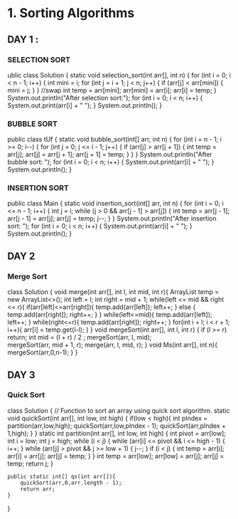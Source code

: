# 1. Sorting Algorithms
## DAY 1 : 

### SELECTION SORT

ublic class Solution {
    static void selection_sort(int arr[], int n) {
        for (int i = 0; i < n - 1; i++) {
            int mini = i;
            for (int j = i + 1; j < n; j++) {
                if (arr[j] < arr[mini]) {
                    mini = j;
                }
            }
            //swap
            int temp = arr[mini];
            arr[mini] = arr[i];
            arr[i] = temp;
        }
        System.out.println("After selection sort:");
        for (int i = 0; i < n; i++) {
            System.out.print(arr[i] + " ");
        }
        System.out.println();
    }        
    
### BUBBLE SORT

public class tUf {
    static void bubble_sort(int[] arr, int n) {
        for (int i = n - 1; i >= 0; i--) {
            for (int j = 0; j <= i - 1; j++) {
                if (arr[j] > arr[j + 1]) {
                    int temp = arr[j];
                    arr[j] = arr[j + 1];
                    arr[j + 1] = temp;
                }
            }
        }
        System.out.println("After bubble sort: ");
        for (int i = 0; i < n; i++) {
            System.out.print(arr[i] + " ");
        }
        System.out.println();
    }

### INSERTION SORT

public class Main {
    static void insertion_sort(int[] arr, int n) {
        for (int i = 0; i <= n - 1; i++) {
            int j = i;
            while (j > 0 && arr[j - 1] > arr[j]) {
                int temp = arr[j - 1];
                arr[j - 1] = arr[j];
                arr[j] = temp;
                j--;
            }
        }
        System.out.println("After insertion sort: ");
        for (int i = 0; i < n; i++) {
            System.out.print(arr[i] + " ");
        }
        System.out.println();
    }

  ## DAY 2 

  ### Merge Sort
  
  class Solution {
    void merge(int arr[], int l, int mid, int r){
        ArrayList<Integer> temp = new ArrayList<>();
        int left = l;
        int right = mid + 1;
        while(left <= mid && right <= r){
            if(arr[left]<=arr[right]){
                temp.add(arr[left]);
                left++;
            }
            else {
                temp.add(arr[right]);
                right++;
            }
        }
        while(left<=mid){
            temp.add(arr[left]);
            left++;
        }
        while(right<=r){
            temp.add(arr[right]);
            right++;
        }
        for(int i = l; i < r + 1; i++){
            arr[i] = temp.get(i-l);
        }
    }
    void mergeSort(int arr[], int l, int r) { 
        if (l >= r) return;
        int mid = (l + r) / 2 ;
        mergeSort(arr, l, mid);  
        mergeSort(arr, mid + 1, r);
        merge(arr, l, mid, r);
    }
    void Ms(int arr[], int n){
        mergeSort(arr,0,n-1);
    }
}

## DAY 3

### Quick Sort

class Solution {
    // Function to sort an array using quick sort algorithm.
    static void quickSort(int arr[], int low, int high) {
        if(low < high){
            int pIndex = partition(arr,low,high);
            quickSort(arr,low,pIndex - 1);
            quickSort(arr,pIndex + 1,high);
        } 
    }
    static int partition(int arr[], int low, int high) {
        int pivot = arr[low];
        int i = low;
        int j = high;
        while (i < j) {
            while (arr[i] <= pivot && i <= high - 1) {
                i++;
            }
            while (arr[j] > pivot && j >= low + 1) {
                j--;
            }
            if (i < j) {
                int temp = arr[i];
                arr[i] = arr[j];
                arr[j] = temp;
            }
        }
        int temp = arr[low];
        arr[low] = arr[j];
        arr[j] = temp;
        return j;
    }

    
    public static int[] qs(int arr[]){
        quickSort(arr,0,arr.length - 1);
        return arr;
    }
}

